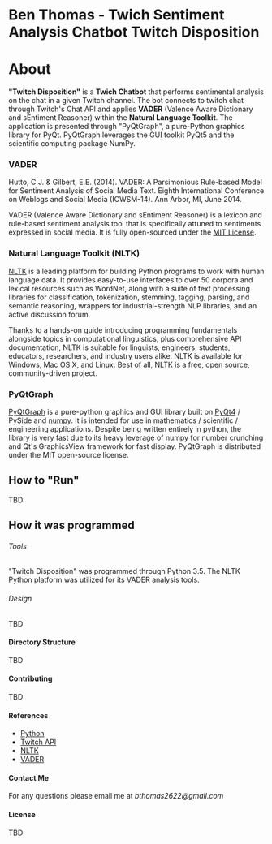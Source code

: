 Ben Thomas - Twich Sentiment Analysis Chatbot 
**Twitch Disposition**
===============================

# **About**

**"Twitch Disposition"** is a **Twich Chatbot** that performs sentimental analysis on the chat in a given Twitch channel. The bot connects to twitch chat through Twitch's Chat API and applies **VADER** (Valence Aware Dictionary and sEntiment Reasoner) within the **Natural Language Toolkit**. The application is presented through "PyQtGraph", a pure-Python graphics library for PyQt. PyQtGraph leverages the GUI toolkit PyQt5 and the scientific computing package NumPy. 

### VADER

Hutto, C.J. & Gilbert, E.E. (2014). VADER: A Parsimonious Rule-based Model for
Sentiment Analysis of Social Media Text. Eighth International Conference on
Weblogs and Social Media (ICWSM-14). Ann Arbor, MI, June 2014.

VADER (Valence Aware Dictionary and sEntiment Reasoner) is a lexicon and rule-based sentiment analysis tool that is specifically attuned to sentiments expressed in social media. It is fully open-sourced under the [MIT License](http://choosealicense.com/).

### Natural Language Toolkit (NLTK)

[NLTK](http://www.nltk.org/) is a leading platform for building Python programs to work with human language data. It provides easy-to-use interfaces to over 50 corpora and lexical resources such as WordNet, along with a suite of text processing libraries for classification, tokenization, stemming, tagging, parsing, and semantic reasoning, wrappers for industrial-strength NLP libraries, and an active discussion forum.

Thanks to a hands-on guide introducing programming fundamentals alongside topics in computational linguistics, plus comprehensive API documentation, NLTK is suitable for linguists, engineers, students, educators, researchers, and industry users alike. NLTK is available for Windows, Mac OS X, and Linux. Best of all, NLTK is a free, open source, community-driven project.

### PyQtGraph

[PyQtGraph](http://www.pyqtgraph.org/) is a pure-python graphics and GUI library built on [PyQt4](https://riverbankcomputing.com/software/pyqt/intro) / PySide and [numpy](http://www.numpy.org/). It is intended for use in mathematics / scientific / engineering applications. Despite being written entirely in python, the library is very fast due to its heavy leverage of numpy for number crunching and Qt's GraphicsView framework for fast display. PyQtGraph is distributed under the MIT open-source license. 

## How to "Run" 

TBD

## How it was programmed

###### Tools

"Twitch Disposition" was programmed through Python 3.5. The NLTK Python platform was utilized for its VADER analysis tools. 

###### Design

TBD

#### Directory Structure

TBD

#### Contributing

TBD

#### References

* [Python](https://www.python.org/)
* [Twitch API](https://dev.twitch.tv/)
* [NLTK](http://www.nltk.org/)
* [VADER](https://github.com/cjhutto/vaderSentiment)

#### Contact Me

For any questions please email me at _bthomas2622@gmail.com_

#### License

TBD